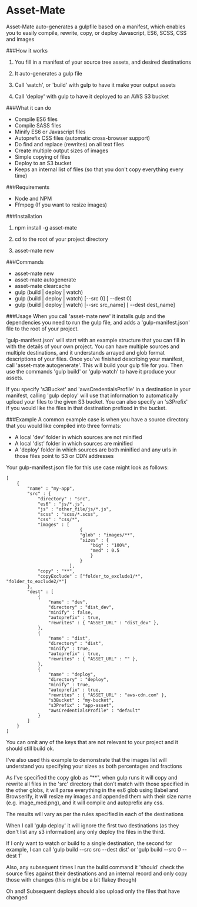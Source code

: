 # Asset-Mate
Asset-Mate auto-generates a gulpfile based on a manifest, which enables you to easily compile, rewrite, copy, or deploy Javascript, ES6, SCSS, CSS and images

###How it works
1) You fill in a manifest of your source tree assets, and desired destinations

2) It auto-generates a gulp file

3) Call 'watch', or 'build' with gulp to have it make your output assets

4) Call 'deploy' with gulp to have it deployed to an AWS S3 bucket

###What it can do
- Compile ES6 files
- Compile SASS files
- Minify ES6 or Javascript files
- Autoprefix CSS files (automatic cross-browser support)
- Do find and replace (rewrites) on all text files
- Create multiple output sizes of images
- Simple copying of files
- Deploy to an S3 bucket
- Keeps an internal list of files (so that you don't copy everything every time)

###Requirements
- Node and NPM
- Ffmpeg (If you want to resize images)

###Installation
1) npm install -g asset-mate

2) cd to the root of your project directory

3) asset-mate new

###Commands
- asset-mate new
- asset-mate autogenerate
- asset-mate clearcache
- gulp (build | deploy | watch)
- gulp (build | deploy | watch) [--src 0] [ --dest 0]
- gulp (build | deploy | watch) [--src src_name] [ --dest dest_name]

###Usage
When you call 'asset-mate new' it installs gulp and the dependencies you need to run the gulp file, and adds a 'gulp-manifest.json' file to the root of your project.

'gulp-manifest.json' will start with an example structure that you can fill in with the details of your own project. You can have multiple sources and multiple destinations, and it understands arrayed and glob format descriptions of your files.
Once you've finished describing your manifest, call 'asset-mate autogenerate'. This will build your gulp file for you. Then use the commands 'gulp build' or 'gulp watch' to have it produce your assets.

If you specify 's3Bucket' and 'awsCredentialsProfile' in a destination in your manifest, calling 'gulp deploy' will use that information to automatically upload your files to the given S3 bucket. You can also specify an 's3Prefix' if you would like the files in that destination prefixed in the bucket.

###Example
A common example case is when you have a source directory that you would like compiled into three formats:

- A local 'dev' folder in which sources are not minified
- A local 'dist' folder in which sources are minified
- A 'deploy' folder in which sources are both minified and any urls in those files point to S3 or CDN addresses

Your gulp-manifest.json file for this use case might look as follows:

```
[
	{		
		"name" : "my-app",
		"src" : {
			"directory" : "src",
			"es6" : "js/*.js",
			"js" : "other_file/js/*.js",
			"scss" : "scss/*.scss",
			"css" : "css/*",
			"images" : [
							{
							"glob" : "images/**",
							"sizes" : {
								"big" : "100%",
								"med" : 0.5
								}
							}
						],			
			"copy" : "**",			
			"copyExclude" : ["folder_to_exclude1/*", "folder_to_exclude2/*"]
		},
		"dest" : [
			{
				"name" : "dev",
				"directory" : "dist_dev",
				"minify" : false,
				"autoprefix" : true,
				"rewrites" : { "ASSET_URL" : "dist_dev" },
			},
			{
				"name" : "dist",
				"directory" : "dist",
				"minify" : true,
				"autoprefix" : true,
				"rewrites" : { "ASSET_URL" : "" },
			},
			{
				"name" : "deploy",
				"directory" : "deploy",
				"minify" : true,
				"autoprefix" : true,
				"rewrites" : { "ASSET_URL" : "aws-cdn.com" },
				"s3Bucket" : "my-bucket",
				"s3Prefix" : "app-asset",
				"awsCredentialsProfile" : "default"
			}
		]		
	}
]
```

You can omit any of the keys that are not relevant to your project and it should still build ok.

I've also used this example to demonstrate that the images list will understand you specifying your sizes as both percentages and fractions

As I've specified the copy glob as "**", when gulp runs it will copy and rewrite all files in the 'src' directory that don't match with those specified in the other globs, it will parse everything in the es6 glob using Babel and Browserify, it will resize my images and appended them with their size name (e.g. image_med.png), and it will compile and autoprefix any css.

The results will vary as per the rules specified in each of the destinations

When I call 'gulp deploy' it will ignore the first two destinations (as they don't list any s3 information) any only deploy the files in the third.

If I only want to watch or build to a single destination, the second for example, I can call 'gulp build --src src --dest dist' or 'gulp build --src 0 --dest 1'

Also, any subsequent times I run the build command it 'should' check the source files against their destinations and an internal record and only copy those with changes (this might be a bit flakey though)

Oh and! Subsequent deploys should also upload only the files that have changed

